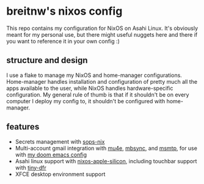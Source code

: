 # breitnw's nixos config
This repo contains my configuration for NixOS on Asahi Linux. It's obviously meant for my personal use, but there might 
useful nuggets here and there if you want to reference it in your own config :)

## structure and design
I use a flake to manage my NixOS and home-manager configurations. Home-manager handles installation and configuration of pretty much all the apps available to the user, while NixOS handles hardware-specific configuration. My general rule of thumb is that if it shouldn't be on every computer I deploy my config to, it shouldn't be configured with home-manager. 

## features
- Secrets management with [sops-nix](https://github.com/Mic92/sops-nix)
- Multi-account gmail integration with [mu4e](https://github.com/emacsmirror/mu4e), [mbsync](https://github.com/gburd/isync), and [msmtp](https://github.com/marlam/msmtp), for use with [my doom emacs config](https://github.com/breitnw/doom)
- Asahi linux support with [nixos-apple-silicon](https://github.com/tpwrules/nixos-apple-silicon), including touchbar support with [tiny-dfr](https://github.com/WhatAmISupposedToPutHere/tiny-dfr)
- XFCE desktop environment support
